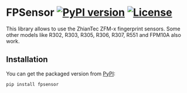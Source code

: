 # FPSensor [![PyPI version](https://badge.fury.io/py/fpsensor.svg)](https://badge.fury.io/py/fpsensor) [![License](https://img.shields.io/:license-mit-blue.svg?style=flat-square)](https://badges.mit-license.org)

This library allows to use the ZhianTec ZFM-x fingerprint sensors. Some other models like R302, R303, R305, R306, R307, R551 and FPM10A also work.

## Installation
You can get the packaged version from [PyPI](https://pypi.org/project/fpsensor/):
```
pip install fpsensor
```

